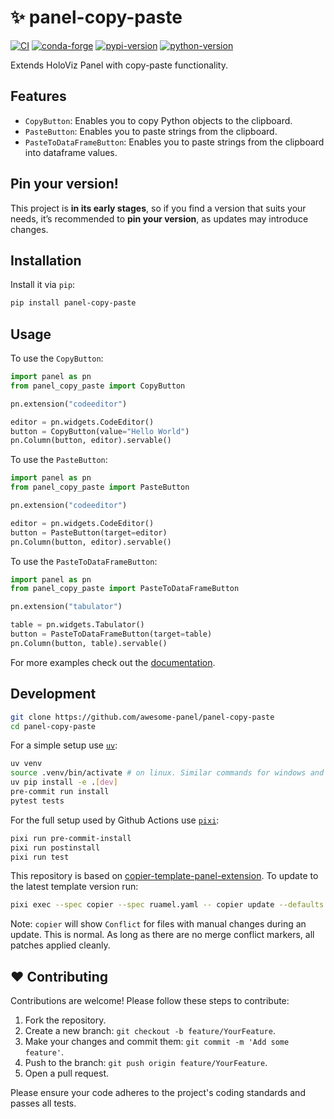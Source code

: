 # ✨ panel-copy-paste

[![CI](https://img.shields.io/github/actions/workflow/status/awesome-panel/panel-copy-paste/ci.yml?style=flat-square&branch=main)](https://github.com/awesome-panel/panel-copy-paste/actions/workflows/ci.yml)
[![conda-forge](https://img.shields.io/conda/vn/conda-forge/panel-copy-paste?logoColor=white&logo=conda-forge&style=flat-square)](https://prefix.dev/channels/conda-forge/packages/panel-copy-paste)
[![pypi-version](https://img.shields.io/pypi/v/panel-copy-paste.svg?logo=pypi&logoColor=white&style=flat-square)](https://pypi.org/project/panel-copy-paste)
[![python-version](https://img.shields.io/pypi/pyversions/panel-copy-paste?logoColor=white&logo=python&style=flat-square)](https://pypi.org/project/panel-copy-paste)

Extends HoloViz Panel with copy-paste functionality.

## Features

- `CopyButton`: Enables you to copy Python objects to the clipboard.
- `PasteButton`: Enables you to paste strings from the clipboard.
- `PasteToDataFrameButton`: Enables you to paste strings from the clipboard into dataframe values.

## Pin your version!

This project is **in its early stages**, so if you find a version that suits your needs, it’s recommended to **pin your version**, as updates may introduce changes.

## Installation

Install it via `pip`:

```bash
pip install panel-copy-paste
```

## Usage

To use the `CopyButton`:

```python
import panel as pn
from panel_copy_paste import CopyButton

pn.extension("codeeditor")

editor = pn.widgets.CodeEditor()
button = CopyButton(value="Hello World")
pn.Column(button, editor).servable()
```

To use the `PasteButton`:

```python
import panel as pn
from panel_copy_paste import PasteButton

pn.extension("codeeditor")

editor = pn.widgets.CodeEditor()
button = PasteButton(target=editor)
pn.Column(button, editor).servable()
```

To use the `PasteToDataFrameButton`:

```python
import panel as pn
from panel_copy_paste import PasteToDataFrameButton

pn.extension("tabulator")

table = pn.widgets.Tabulator()
button = PasteToDataFrameButton(target=table)
pn.Column(button, table).servable()
```

For more examples check out the [documentation](https://awesome-panel.github.io/panel-copy-paste/).

## Development

```bash
git clone https://github.com/awesome-panel/panel-copy-paste
cd panel-copy-paste
```

For a simple setup use [`uv`](https://docs.astral.sh/uv/):

```bash
uv venv
source .venv/bin/activate # on linux. Similar commands for windows and osx
uv pip install -e .[dev]
pre-commit run install
pytest tests
```

For the full setup used by Github Actions use [`pixi`](https://pixi.sh):

```bash
pixi run pre-commit-install
pixi run postinstall
pixi run test
```

This repository is based on [copier-template-panel-extension](https://github.com/panel-extensions/copier-template-panel-extension).
To update to the latest template version run:

```bash
pixi exec --spec copier --spec ruamel.yaml -- copier update --defaults --trust
```

Note: `copier` will show `Conflict` for files with manual changes during an update. This is normal. As long as there are no merge conflict markers, all patches applied cleanly.

## ❤️ Contributing

Contributions are welcome! Please follow these steps to contribute:

1. Fork the repository.
2. Create a new branch: `git checkout -b feature/YourFeature`.
3. Make your changes and commit them: `git commit -m 'Add some feature'`.
4. Push to the branch: `git push origin feature/YourFeature`.
5. Open a pull request.

Please ensure your code adheres to the project's coding standards and passes all tests.
